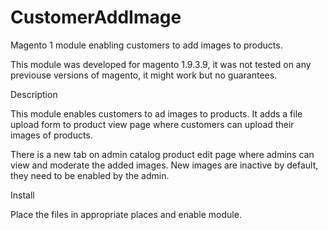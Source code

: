 # CustomerAddImage
Magento 1 module enabling customers to add images to products.

This module was developed for magento 1.9.3.9, it was not tested on any previouse versions of magento, it might work but no guarantees.

Description

This module enables customers to ad images to products. It adds a file upload form to product view page where customers can upload their images of products. 

There is a new tab on admin catalog product edit page where admins can view and moderate the added images. New images are inactive by default, they need to be enabled by the admin.

Install

Place the files in appropriate places and enable module.
